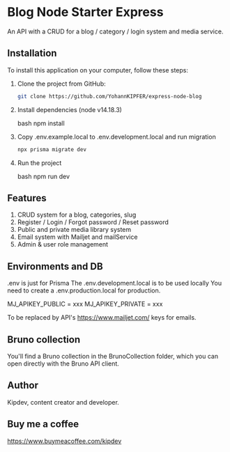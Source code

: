 # Blog Node Starter Express

An API with a CRUD for a blog / category / login system and media service.

## Installation

To install this application on your computer, follow these steps:

1. Clone the project from GitHub:

   ```bash
   git clone https://github.com/YohannKIPFER/express-node-blog

2. Install dependencies (node v14.18.3)

   bash
   npm install

3. Copy .env.example.local to .env.development.local and run migration

   ```bash
   npx prisma migrate dev

4. Run the project

   bash
   npm run dev
   
## Features 

1. CRUD system for a blog, categories, slug
2. Register / Login / Forgot password / Reset password
3. Public and private media library system
4. Email system with Mailjet and mailService
5. Admin & user role management
 
## Environments and DB

.env is just for Prisma
The .env.development.local is to be used locally
You need to create a .env.production.local for production.

MJ_APIKEY_PUBLIC = xxx
MJ_APIKEY_PRIVATE = xxx

To be replaced by API's https://www.mailjet.com/ keys for emails.
   
## Bruno collection

You'll find a Bruno collection in the BrunoCollection folder, which you can open directly with the Bruno API client.

## Author

Kipdev, content creator and developer.

## Buy me a coffee 
https://www.buymeacoffee.com/kipdev